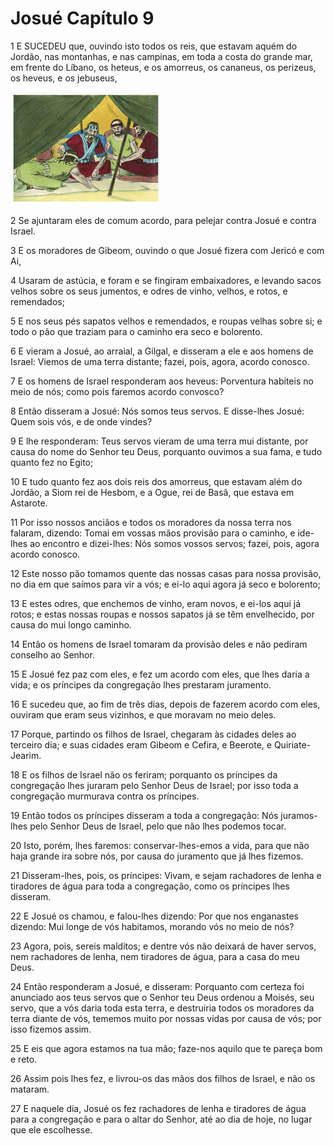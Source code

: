 # Josué Capítulo 9

1	E SUCEDEU que, ouvindo isto todos os reis, que estavam aquém do Jordão, nas montanhas, e nas campinas, em toda a costa do grande mar, em frente do Líbano, os heteus, e os amorreus, os cananeus, os perizeus, os heveus, e os jebuseus,

![](.img/06_Jo_09_01_RG.jpg)

2	Se ajuntaram eles de comum acordo, para pelejar contra Josué e contra Israel.

3	E os moradores de Gibeom, ouvindo o que Josué fizera com Jericó e com Ai,

4	Usaram de astúcia, e foram e se fingiram embaixadores, e levando sacos velhos sobre os seus jumentos, e odres de vinho, velhos, e rotos, e remendados;

5	E nos seus pés sapatos velhos e remendados, e roupas velhas sobre si; e todo o pão que traziam para o caminho era seco e bolorento.

6	E vieram a Josué, ao arraial, a Gilgal, e disseram a ele e aos homens de Israel: Viemos de uma terra distante; fazei, pois, agora, acordo conosco.

7	E os homens de Israel responderam aos heveus: Porventura habiteis no meio de nós; como pois faremos acordo convosco?

8	Então disseram a Josué: Nós somos teus servos. E disse-lhes Josué: Quem sois vós, e de onde vindes?

9	E lhe responderam: Teus servos vieram de uma terra mui distante, por causa do nome do Senhor teu Deus, porquanto ouvimos a sua fama, e tudo quanto fez no Egito;

10	E tudo quanto fez aos dois reis dos amorreus, que estavam além do Jordão, a Siom rei de Hesbom, e a Ogue, rei de Basã, que estava em Astarote.

11	Por isso nossos anciãos e todos os moradores da nossa terra nos falaram, dizendo: Tomai em vossas mãos provisão para o caminho, e ide-lhes ao encontro e dizei-lhes: Nós somos vossos servos; fazei, pois, agora acordo conosco.

12	Este nosso pão tomamos quente das nossas casas para nossa provisão, no dia em que saímos para vir a vós; e ei-lo aqui agora já seco e bolorento;

13	E estes odres, que enchemos de vinho, eram novos, e ei-los aqui já rotos; e estas nossas roupas e nossos sapatos já se têm envelhecido, por causa do mui longo caminho.

14	Então os homens de Israel tomaram da provisão deles e não pediram conselho ao Senhor.

15	E Josué fez paz com eles, e fez um acordo com eles, que lhes daria a vida; e os príncipes da congregação lhes prestaram juramento.

16	E sucedeu que, ao fim de três dias, depois de fazerem acordo com eles, ouviram que eram seus vizinhos, e que moravam no meio deles.

17	Porque, partindo os filhos de Israel, chegaram às cidades deles ao terceiro dia; e suas cidades eram Gibeom e Cefira, e Beerote, e Quiriate-Jearim.

18	E os filhos de Israel não os feriram; porquanto os príncipes da congregação lhes juraram pelo Senhor Deus de Israel; por isso toda a congregação murmurava contra os príncipes.

19	Então todos os príncipes disseram a toda a congregação: Nós juramos-lhes pelo Senhor Deus de Israel, pelo que não lhes podemos tocar.

20	Isto, porém, lhes faremos: conservar-lhes-emos a vida, para que não haja grande ira sobre nós, por causa do juramento que já lhes fizemos.

21	Disseram-lhes, pois, os príncipes: Vivam, e sejam rachadores de lenha e tiradores de água para toda a congregação, como os príncipes lhes disseram.

22	E Josué os chamou, e falou-lhes dizendo: Por que nos enganastes dizendo: Mui longe de vós habitamos, morando vós no meio de nós?

23	Agora, pois, sereis malditos; e dentre vós não deixará de haver servos, nem rachadores de lenha, nem tiradores de água, para a casa do meu Deus.

24	Então responderam a Josué, e disseram: Porquanto com certeza foi anunciado aos teus servos que o Senhor teu Deus ordenou a Moisés, seu servo, que a vós daria toda esta terra, e destruiria todos os moradores da terra diante de vós, tememos muito por nossas vidas por causa de vós; por isso fizemos assim.

25	E eis que agora estamos na tua mão; faze-nos aquilo que te pareça bom e reto.

26	Assim pois lhes fez, e livrou-os das mãos dos filhos de Israel, e não os mataram.

27	E naquele dia, Josué os fez rachadores de lenha e tiradores de água para a congregação e para o altar do Senhor, até ao dia de hoje, no lugar que ele escolhesse.

